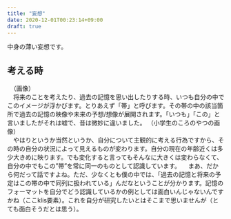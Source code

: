 ```yaml
---
title: "妄想"
date: 2020-12-01T00:23:14+09:00
draft: true
---
```

中身の薄い妄想です。

## 考える時
　（画像）
<br />
　将来のことを考えたり、過去の記憶を思い出したりする時、いつも自分の中でこのイメージが浮かびます。とりあえず「帯」と呼びます。その帯の中の該当箇所で過去の記憶の映像や未来の予想/想像が展開されます。「いつも」「この」と言いましたがそれは嘘で、昔は微妙に違いました。
（小学生のころのやつの画像）
<br />
　やはりというか当然というか、自分について主観的に考える行為ですから、その時の自分の状況によって見えるものが変わります。自分の現在の年齢近くは多少大きめに映ります。でも変化すると言ってもそんなに大きくは変わらなくて、自分の中でもこの”帯”を常に同一のものとして認識しています。
　まあ、だから何だって話ですよね。ただ、少なくとも僕の中では、「過去の記憶と将来の予定はこの帯の中で同列に扱われている」んだなということが分かります。記憶のフォーマットを自分でどう認識しているかの例としては面白いんじゃないんですかね（ここklis要素）。これを自分が研究したいとはそこまで思いませんが（とても面白そうだとは思う）。

## 
